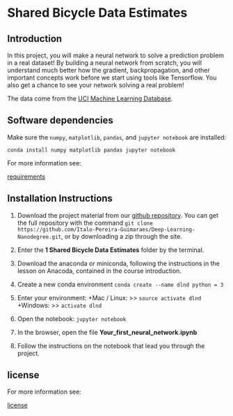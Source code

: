 # Shared Bicycle Data Estimates

## Introduction

In this project, you will make a neural network to solve a prediction problem in a real dataset! By building a neural network from scratch, you will understand much better how the gradient, backpropagation, and other important concepts work before we start using tools like Tensorflow. You also get a chance to see your network solving a real problem!

The data come from the [UCI Machine Learning Database](https://archive.ics.uci.edu/ml/datasets/Bike+Sharing+Dataset). 

## Software dependencies

Make sure the `numpy`, `matplotlib`, `pandas`, and `jupyter notebook` are installed:

`conda install numpy matplotlib pandas jupyter notebook`

For more information see: 

[requirements](requirements.txt)


## Installation Instructions

1. Download the project material from our [github repository](https://github.com/Italo-Pereira-Guimaraes/Deep-Learning-Nanodegree). You can get the full repository with the command `git clone https://github.com/Italo-Pereira-Guimaraes/Deep-Learning-Nanodegree.git`, or by downloading a zip through the site.
1. Enter the **1 Shared Bicycle Data Estimates** folder by the terminal.
1. Download the anaconda or miniconda, following the instructions in the lesson on Anacoda, contained in the course introduction.
1. Create a new conda environment
`conda create --name dlnd python = 3`
1. Enter your environment:  +Mac / Linux: >> `source activate dlnd`
+Windows: >> `activate dlnd`

1. Open the notebook:
`jupyter notebook`
1. In the browser, open the file **Your_first_neural_network.ipynb**
1. Follow the instructions on the notebook that lead you through the project.

## license

For more information see:

[license](LICENSE.txt)

